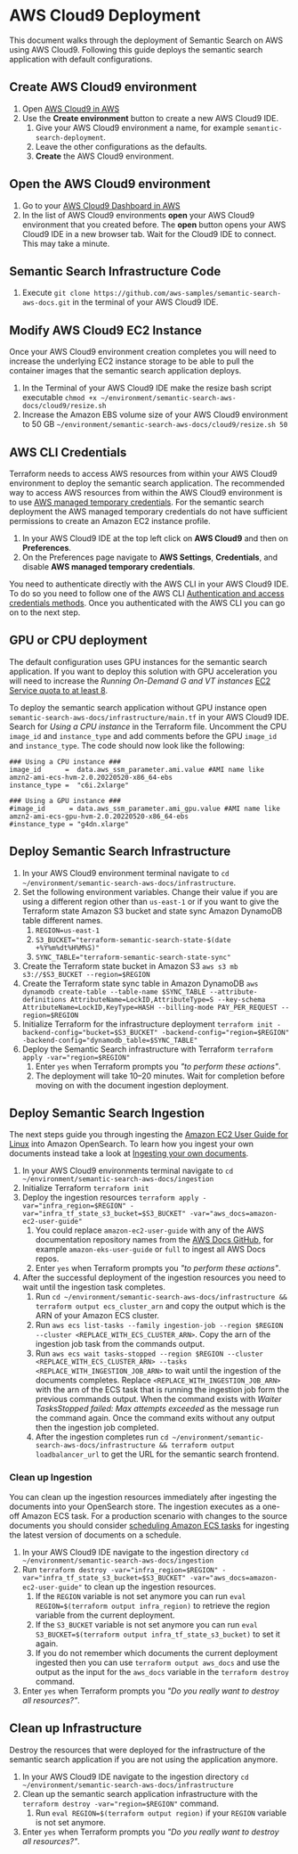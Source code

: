 # AWS Cloud9 Deployment
This document walks through the deployment of Semantic Search on AWS using AWS Cloud9. Following this guide deploys the semantic search application with default configurations.

## Create AWS Cloud9 environment
1. Open [AWS Cloud9 in AWS](https://console.aws.amazon.com/cloud9control/home)
2. Use the **Create environment** button to create a new AWS Cloud9 IDE.
    1. Give your AWS Cloud9 environment a name, for example `semantic-search-deployment`.
    2. Leave the other configurations as the defaults.
    3. **Create** the AWS Cloud9 environment.

## Open the AWS Cloud9 environment
1. Go to your [AWS Cloud9 Dashboard in AWS](https://console.aws.amazon.com/cloud9control/home)
2. In the list of AWS Cloud9 environments **open** your AWS Cloud9 environment that you created before. The **open** button opens your AWS Cloud9 IDE in a new browser tab. Wait for the Cloud9 IDE to connect. This may take a minute.

## Semantic Search Infrastructure Code
1. Execute `git clone https://github.com/aws-samples/semantic-search-aws-docs.git` in the terminal of your AWS Cloud9 IDE.

## Modify AWS Cloud9 EC2 Instance
Once your AWS Cloud9 environment creation completes you will need to increase the underlying EC2 instance storage to be able to pull the container images that the semantic search application deploys.
1. In the Terminal of your AWS Cloud9 IDE make the resize bash script executable `chmod +x ~/environment/semantic-search-aws-docs/cloud9/resize.sh`
2. Increase the Amazon EBS volume size of your AWS Cloud9 environment to 50 GB `~/environment/semantic-search-aws-docs/cloud9/resize.sh 50`

## AWS CLI Credentials
Terraform needs to access AWS resources from within your AWS Cloud9 environment to deploy the semantic search application. The recommended way to access AWS resources from within the AWS Cloud9 environment is to use [AWS managed temporary credentials](https://docs.aws.amazon.com/cloud9/latest/user-guide/security-iam.html#auth-and-access-control-temporary-managed-credentials-supported). For the semantic search deployment the AWS managed temporary credentials do not have sufficient permissions to create an Amazon EC2 instance profile.
1. In your AWS Cloud9 IDE at the top left click on **AWS Cloud9** and then on **Preferences**.
2. On the Preferences page navigate to **AWS Settings**, **Credentials**, and disable **AWS managed temporary credentials**.

You need to authenticate directly with the AWS CLI in your AWS Cloud9 IDE. To do so you need to follow one of the AWS CLI [Authentication and access credentials methods](https://docs.aws.amazon.com/cli/latest/userguide/cli-chap-authentication.html). Once you authenticated with the AWS CLI you can go on to the next step.

## GPU or CPU deployment
The default configuration uses GPU instances for the semantic search application. If you want to deploy this solution with GPU acceleration you will need to increase the _Running On-Demand G and VT instances_ [EC2 Service quota to at least 8](https://aws.amazon.com/premiumsupport/knowledge-center/ec2-instance-limit/).

To deploy the semantic search application without GPU instance open `semantic-search-aws-docs/infrastructure/main.tf` in your AWS Cloud9 IDE. Search for _Using a CPU instance_ in the Terraform file. Uncomment the CPU `image_id` and `instance_type` and add comments before the GPU `image_id` and `instance_type`. The code should now look like the following:
```
### Using a CPU instance ###
image_id      =  data.aws_ssm_parameter.ami.value #AMI name like amzn2-ami-ecs-hvm-2.0.20220520-x86_64-ebs
instance_type =  "c6i.2xlarge"

### Using a GPU instance ###
#image_id      = data.aws_ssm_parameter.ami_gpu.value #AMI name like amzn2-ami-ecs-gpu-hvm-2.0.20220520-x86_64-ebs
#instance_type = "g4dn.xlarge"
```

## Deploy Semantic Search Infrastructure
1. In your AWS Cloud9 environment terminal navigate to `cd ~/environment/semantic-search-aws-docs/infrastructure`.
2. Set the following environment variables. Change their value if you are using a different region other than `us-east-1` or if you want to give the Terraform state Amazon S3 bucket and state sync Amazon DynamoDB table different names.
    1. `REGION=us-east-1`
    2. `S3_BUCKET="terraform-semantic-search-state-$(date +%Y%m%dt%H%M%S)"`
    3. `SYNC_TABLE="terraform-semantic-search-state-sync"`
3. Create the Terraform state bucket in Amazon S3 `aws s3 mb s3://$S3_BUCKET --region=$REGION` 
4. Create the Terraform state sync table in Amazon DynamoDB `aws dynamodb create-table --table-name $SYNC_TABLE --attribute-definitions AttributeName=LockID,AttributeType=S --key-schema   AttributeName=LockID,KeyType=HASH --billing-mode PAY_PER_REQUEST --region=$REGION`
5. Initialize Terraform for the infrastructure deployment `terraform init -backend-config="bucket=$S3_BUCKET" -backend-config="region=$REGION" -backend-config="dynamodb_table=$SYNC_TABLE"`
6. Deploy the Semantic Search infrastructure with Terraform `terraform apply -var="region=$REGION"`
    1. Enter `yes` when Terraform prompts you _"to perform these actions"_.
    2. The deployment will take 10–20 minutes. Wait for completion before moving on with the document ingestion deployment.

## Deploy Semantic Search Ingestion
The next steps guide you through ingesting the [Amazon EC2 User Guide for Linux](https://docs.aws.amazon.com/AWSEC2/latest/UserGuide) into Amazon OpenSearch. To learn how you ingest your own documents instead take a look at [Ingesting your own documents](https://github.com/aws-samples/semantic-search-aws-docs/tree/main#ingesting-your-own-documents).
1. In your AWS Cloud9 environments terminal navigate to `cd ~/environment/semantic-search-aws-docs/ingestion`
2. Initialize Terraform `terraform init`
3. Deploy the ingestion resources `terraform apply -var="infra_region=$REGION" -var="infra_tf_state_s3_bucket=$S3_BUCKET" -var="aws_docs=amazon-ec2-user-guide"`
    1. You could replace `amazon-ec2-user-guide` with any of the AWS documentation repository names from the [AWS Docs GitHub](https://github.com/awsdocs), for example `amazon-eks-user-guide` or `full` to ingest all AWS Docs repos.
    2. Enter `yes` when Terraform prompts you _"to perform these actions"_. 
4. After the successful deployment of the ingestion resources you need to wait until the ingestion task completes.
    1. Run `cd ~/environment/semantic-search-aws-docs/infrastructure && terraform output ecs_cluster_arn` and copy the output which is the ARN of your Amazon ECS cluster.
    2. Run `aws ecs list-tasks --family ingestion-job --region $REGION --cluster <REPLACE_WITH_ECS_CLUSTER_ARN>`. Copy the arn of the ingestion job task from the commands output.
    3. Run `aws ecs wait tasks-stopped --region $REGION --cluster <REPLACE_WITH_ECS_CLUSTER_ARN> --tasks <REPLACE_WITH_INGESTION_JOB_ARN>` to wait until the ingestion of the documents completes. Replace `<REPLACE_WITH_INGESTION_JOB_ARN>` with the arn of the ECS task that is running the ingestion job form the previous commands output. When the command exists with _Waiter TasksStopped failed: Max attempts exceeded_ as the message run the command again. Once the command exits without any output then the ingestion job completed.
    4. After the ingestion completes run `cd ~/environment/semantic-search-aws-docs/infrastructure && terraform output loadbalancer_url` to get the URL for the semantic search frontend.

### Clean up Ingestion
You can clean up the ingestion resources immediately after ingesting the documents into your OpenSearch store. The ingestion executes as a one-off Amazon ECS task. For a production scenario with changes to the source documents you should consider [scheduling Amazon ECS tasks](https://docs.aws.amazon.com/AmazonECS/latest/developerguide/scheduling_tasks.html) for ingesting the latest version of documents on a schedule.
1. In your AWS Cloud9 IDE navigate to the ingestion directory `cd ~/environment/semantic-search-aws-docs/ingestion`
2. Run `terraform destroy -var="infra_region=$REGION" -var="infra_tf_state_s3_bucket=$S3_BUCKET" -var="aws_docs=amazon-ec2-user-guide"` to clean up the ingestion resources.
    1. If the `REGION` variable is not set anymore you can run `eval REGION=$(terraform output infra_region)` to retrieve the region variable from the current deployment.
    2. If the `S3_BUCKET` variable is not set anymore you can run `eval S3_BUCKET=$(terraform output infra_tf_state_s3_bucket)` to set it again.
    3. If you do not remember which documents the current deployment ingested then you can use `terraform output aws_docs` and use the output as the input for the `aws_docs` variable in the `terraform destroy` command.
3. Enter `yes` when Terraform prompts you _"Do you really want to destroy all resources?"_.

## Clean up Infrastructure
Destroy the resources that were deployed for the infrastructure of the semantic search application if you are not using the application anymore.
1. In your AWS Cloud9 IDE navigate to the ingestion directory `cd ~/environment/semantic-search-aws-docs/infrastructure`
2. Clean up the semantic search application infrastructure with the `terraform destroy -var="region=$REGION"` command. 
    1. Run `eval REGION=$(terraform output region)` if your `REGION` variable is not set anymore.
3. Enter `yes` when Terraform prompts you _"Do you really want to destroy all resources?"_.

